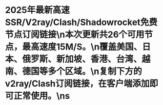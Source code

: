 # 2025年最新高速SSR/V2ray/Clash/Shadowrocket免费节点订阅链接\n本次更新共26个可用节点，最高速度15M/S。\n覆盖美国、日本、俄罗斯、新加坡、香港、台湾、越南、德国等多个区域。\n复制下方的v2ray/Clash订阅链接，在客户端添加即可正常使用。\ns
